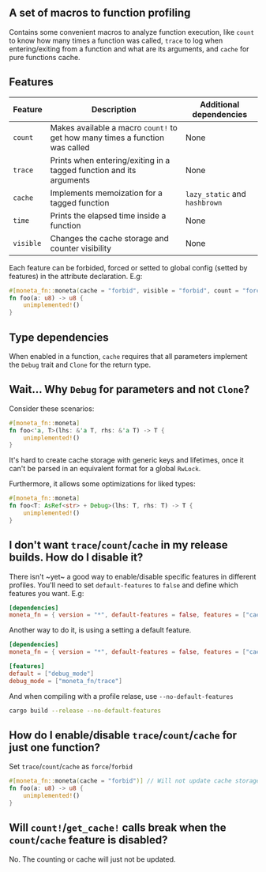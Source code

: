 ## A set of macros to function profiling
Contains some convenient macros to analyze function execution, like `count` to know how many times a function was called, `trace` to log when entering/exiting from a function and what are its arguments, and `cache` for pure functions cache.


## Features
| Feature | Description | Additional dependencies |
| ------- | ----------- | ----------------------- |
| `count` | Makes available a macro `count!` to get how many times a function was called | None |
| `trace` | Prints when entering/exiting in a tagged function and its arguments | None |
| `cache` | Implements memoization for a tagged function | `lazy_static` and `hashbrown` |
| `time`  | Prints the elapsed time inside a function | None |
| `visible` | Changes the cache storage and counter visibility | None |

Each feature can be forbided, forced or setted to global config (setted by features) in the attribute declaration. E.g:
```rust 
#[moneta_fn::moneta(cache = "forbid", visible = "forbid", count = "force")]
fn foo(a: u8) -> u8 {
    unimplemented!()
}
```

## Type dependencies
When enabled in a function, `cache` requires that all parameters implement the `Debug` trait and `Clone` for the return type.

## Wait... Why `Debug` for parameters and not `Clone`?
Consider these scenarios:
```rust
#[moneta_fn::moneta]
fn foo<'a, T>(lhs: &'a T, rhs: &'a T) -> T {
    unimplemented!()
}
```
It's hard to create cache storage with generic keys and lifetimes, once it can't be parsed in an equivalent format for a global `RwLock`.

Furthermore, it allows some optimizations for liked types:
```rust
#[moneta_fn::moneta]
fn foo<T: AsRef<str> + Debug>(lhs: T, rhs: T) -> T {
    unimplemented!()
}
```

## I don't want `trace`/`count`/`cache` in my release builds. How do I disable it?
There isn't ~yet~ a good way to enable/disable specific features in different profiles. You'll need to set `default-features` to `false` and define which features you want. E.g:
```toml 
[dependencies]
moneta_fn = { version = "*", default-features = false, features = ["cache", "count", "time"] }
```

Another way to do it, is using a setting a default feature.
```toml 
[dependencies]
moneta_fn = { version = "*", default-features = false, features = ["cache", "count", "time"] }

[features]
default = ["debug_mode"]
debug_mode = ["moneta_fn/trace"]
```

And when compiling with a profile relase, use `--no-default-features`
```bash
cargo build --release --no-default-features
```

## How do I enable/disable `trace`/`count`/`cache` for just one function?
Set `trace`/`count`/`cache` as `force`/`forbid`
```rust
#[moneta_fn::moneta(cache = "forbid")] // Will not update cache storage
fn foo(a: u8) -> u8 {
    unimplemented!()
}
```

## Will `count!`/`get_cache!` calls break when the `count`/`cache` feature is disabled?
No. The counting or cache will just not be updated.
